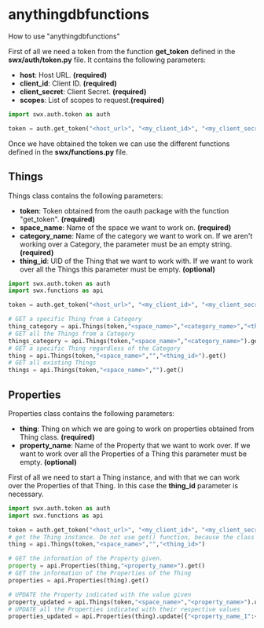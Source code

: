# anythingdbfunctions

How to use "anythingdbfunctions"

First of all we need a token from the function **get_token** defined in the **swx/auth/token.py** file.
It contains the following parameters:

- **host**:            Host URL. **(required)**
- **client_id**:       Client ID. **(required)**
- **client_secret**:   Client Secret. **(required)**
- **scopes**:          List of scopes to request.**(required)**

```Python
import swx.auth.token as auth

token = auth.get_token("<host_url>", "<my_client_id>", "<my_client_secret>", ["<scope_1>", "<scope_2>", "<scope_3>"])
```

Once we have obtained the token we can use the different functions defined in the **swx/functions.py** file.

## Things
Things class contains the following parameters:

- **token**:         Token obtained from the oauth package with the function "get_token". **(required)**
- **space_name**:    Name of the space we want to work on. **(required)**
- **category_name**: Name of the category we want to work on.
If we aren't working over a Category, the parameter must be an empty string. **(required)**
- **thing_id**:      UID of the Thing that we want to work with.
If we want to work over all the Things this parameter must be empty. **(optional)**


```Python
import swx.auth.token as auth
import swx.functions as api

token = auth.get_token("<host_url>", "<my_client_id>", "<my_client_secret>", ["<scope_1>", "<scope_2>", "<scope_3>"])

# GET a specific Thing from a Category
thing_category = api.Things(token,"<space_name>","<category_name>","<thing_id>").get()
# GET all the Things from a Category
things_category = api.Things(token,"<space_name>","<category_name>").get()
# GET a specific Thing regardless of the Category
thing = api.Things(token,"<space_name>","","<thing_id>").get()
# GET all existing Things
things = api.Things(token,"<space_name>","").get()  
```

## Properties
Properties class contains the following parameters:

- **thing**:         Thing on which we are going to work on properties obtained from Thing class. **(required)**
- **property_name**:      Name of the Property that we want to work over.
  If we want to work over all the Properties of a Thing this parameter must be empty. **(optional)**

First of all we need to start a Thing instance, and with that we can work over the Properties of that Thing.
In this case the **thing_id** parameter is necessary.

```Python
import swx.auth.token as auth
import swx.functions as api

token = auth.get_token("<host_url>", "<my_client_id>", "<my_client_secret>", ["<scope_1>", "<scope_2>", "<scope_3>"])
# get the Thing instance. Do not use get() function, because the class is needed, not the information retrieved.
thing = api.Things(token,"<space_name>","","<thing_id>")

# GET the information of the Property given.
property = api.Properties(thing,"<property_name>").get()
# GET the information of the Properties of the Thing
properties = api.Properties(thing).get()

# UPDATE the Property indicated with the value given 
property_updated = api.Things(token,"<space_name>","<property_name>").update(<property_value>)
# UPDATE all the Properties indicated with their respective values 
properties_updated = api.Properties(thing).update({"<property_name_1":<property_value_1>,"<property_name_2":<property_value_2>})
```